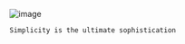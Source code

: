 

![image](https://user-images.githubusercontent.com/122832232/223120834-8886744d-19d6-470c-9638-39a6b1b0cdfd.png)



```
Simplicity is the ultimate sophistication
```
